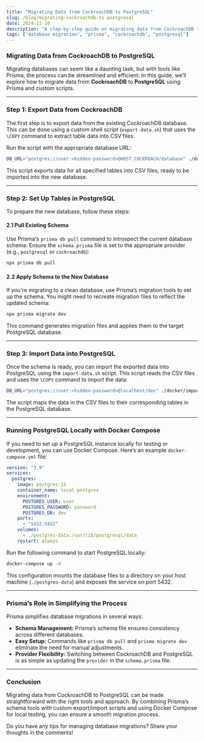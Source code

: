 ```yaml
---
title: "Migrating Data from CockroachDB to PostgreSQL"
slug: /blog/migrating-cockroachdb-to-postgresql
date: 2024-12-10
description: "A step-by-step guide on migrating data from CockroachDB to PostgreSQL using Prisma, custom scripts, and Docker Compose for local PostgreSQL setups."
tags: ["database migration", "prisma", "cockroachdb", "postgresql"]
---
```


### Migrating Data from CockroachDB to PostgreSQL

Migrating databases can seem like a daunting task, but with tools like Prisma, the process can be streamlined and efficient. In this guide, we’ll explore how to migrate data from **CockroachDB** to **PostgreSQL** using Prisma and custom scripts.

---

### Step 1: Export Data from CockroachDB

The first step is to export data from the existing CockroachDB database. This can be done using a custom shell script (`export-data.sh`) that uses the `\COPY` command to extract table data into CSV files.

Run the script with the appropriate database URL:

```bash
DB_URL="postgres://user:<hidden-password>@HOST_COCKROACH/database" ./docker/export-data.sh
```

This script exports data for all specified tables into CSV files, ready to be imported into the new database.

---

### Step 2: Set Up Tables in PostgreSQL

To prepare the new database, follow these steps:

#### **2.1 Pull Existing Schema**

Use Prisma's `prisma db pull` command to introspect the current database schema. Ensure the `schema.prisma` file is set to the appropriate provider (e.g., `postgresql` or `cockroachdb`):

```bash
npx prisma db pull
```

#### **2.2 Apply Schema to the New Database**

If you're migrating to a clean database, use Prisma’s migration tools to set up the schema. You might need to recreate migration files to reflect the updated schema:

```bash
npx prisma migrate dev
```

This command generates migration files and applies them to the target PostgreSQL database.

---

### Step 3: Import Data into PostgreSQL

Once the schema is ready, you can import the exported data into PostgreSQL using the `import-data.sh` script. This script reads the CSV files and uses the `\COPY` command to import the data:

```bash
DB_URL="postgres://user:<hidden-password>@localhost/dev" ./docker/import-data.sh
```

The script maps the data in the CSV files to their corresponding tables in the PostgreSQL database.

---

### Running PostgreSQL Locally with Docker Compose

If you need to set up a PostgreSQL instance locally for testing or development, you can use Docker Compose. Here’s an example `docker-compose.yml` file:

```yaml
version: "3.9"
services:
  postgres:
    image: postgres:15
    container_name: local-postgres
    environment:
      POSTGRES_USER: user
      POSTGRES_PASSWORD: password
      POSTGRES_DB: dev
    ports:
      - "5432:5432"
    volumes:
      - ./postgres-data:/var/lib/postgresql/data
    restart: always
```

Run the following command to start PostgreSQL locally:

```bash
docker-compose up -d
```

This configuration mounts the database files to a directory on your host machine (`./postgres-data`) and exposes the service on port 5432.

---

### Prisma’s Role in Simplifying the Process

Prisma simplifies database migrations in several ways:

- **Schema Management:** Prisma’s schema file ensures consistency across different databases.
- **Easy Setup:** Commands like `prisma db pull` and `prisma migrate dev` eliminate the need for manual adjustments.
- **Provider Flexibility:** Switching between CockroachDB and PostgreSQL is as simple as updating the `provider` in the `schema.prisma` file.

---

### Conclusion

Migrating data from CockroachDB to PostgreSQL can be made straightforward with the right tools and approach. By combining Prisma’s schema tools with custom export/import scripts and using Docker Compose for local testing, you can ensure a smooth migration process.

Do you have any tips for managing database migrations? Share your thoughts in the comments!
